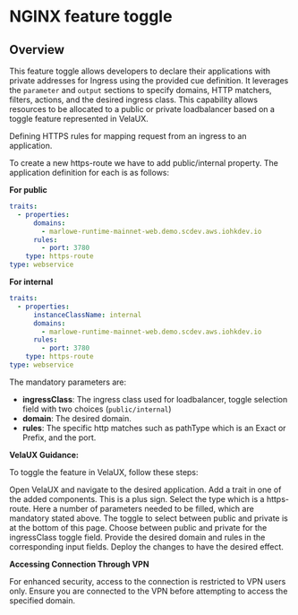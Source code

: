 # NGINX feature toggle

## Overview

This feature toggle allows developers to declare their applications with private addresses for Ingress using the provided cue definition. It leverages the `parameter` and `output` sections to specify domains, HTTP matchers, filters, actions, and the desired ingress class. This capability allows resources to be allocated to a public or private loadbalancer based on a toggle feature represented in VelaUX.

Defining HTTPS rules for mapping request from an ingress to an application.

To create a new https-route we have to add public/internal property.
The application definition for each is as follows:

**For public**

```yaml
traits:
  - properties:
      domains:
        - marlowe-runtime-mainnet-web.demo.scdev.aws.iohkdev.io
      rules:
        - port: 3780
    type: https-route
type: webservice
```

**For internal**

```yaml
traits:
  - properties:
      instanceClassName: internal
      domains:
        - marlowe-runtime-mainnet-web.demo.scdev.aws.iohkdev.io
      rules:
        - port: 3780
    type: https-route
type: webservice
```

The mandatory parameters are:

- **ingressClass**: The ingress class used for loadbalancer, toggle selection field with two choices (`public/internal`)
- **domain**: The desired domain.
- **rules**: The specific http matches such as pathType which is an Exact or Prefix, and the port.

**VelaUX Guidance:**

To toggle the feature in VelaUX, follow these steps:

Open VelaUX and navigate to the desired application.
Add a trait in one of the added components. This is a plus sign.
Select the type which is a https-route.
Here a number of parameters needed to be filled, which are mandatory stated above.
The toggle to select between public and private is at the bottom of this page.
Choose between public and private for the ingressClass toggle field.
Provide the desired domain and rules in the corresponding input fields.
Deploy the changes to have the desired effect.

**Accessing Connection Through VPN**

For enhanced security, access to the connection is restricted to VPN users only. Ensure you are connected to the VPN before attempting to access the specified domain.
